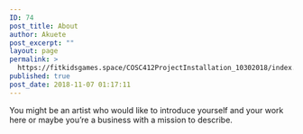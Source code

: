 ```yaml
---
ID: 74
post_title: About
author: Akuete
post_excerpt: ""
layout: page
permalink: >
  https://fitkidsgames.space/COSC412ProjectInstallation_10302018/index.php/about/
published: true
post_date: 2018-11-07 01:17:11
---
```

You might be an artist who would like to introduce yourself and your work here or maybe you&rsquo;re a business with a mission to describe.